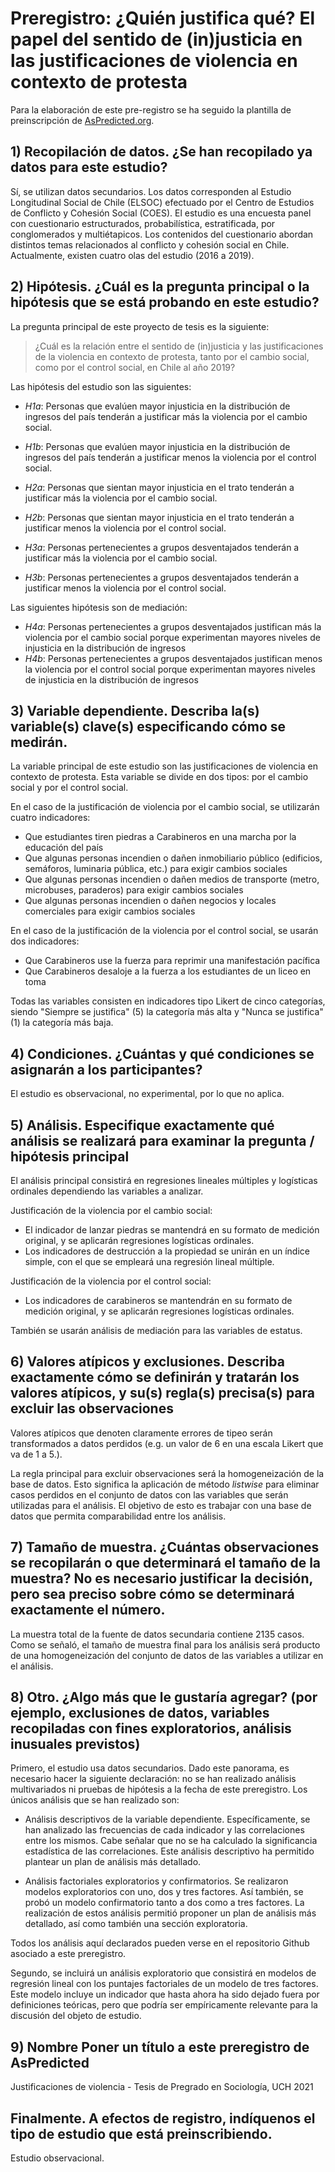# Preregistro: ¿Quién justifica qué? El papel del sentido de (in)justicia en las justificaciones de violencia en contexto de protesta


Para la elaboración de este pre-registro se ha seguido la plantilla de preinscripción de [AsPredicted.org](https://aspredicted.org/).

## **1) Recopilación de datos.** ¿Se han recopilado ya datos para este estudio?
Sí, se utilizan datos secundarios. Los datos corresponden al Estudio Longitudinal Social de Chile (ELSOC) efectuado por el Centro de Estudios de Conflicto y Cohesión Social (COES). El estudio es una encuesta panel con cuestionario estructurados, probabilística, estratificada, por conglomerados y multiétapicos. Los contenidos del cuestionario abordan distintos temas relacionados al conflicto y cohesión social en Chile. Actualmente, existen cuatro olas del estudio (2016 a 2019).

## **2) Hipótesis.** ¿Cuál es la pregunta principal o la hipótesis que se está probando en este estudio?

La pregunta principal de este proyecto de tesis es la siguiente:

> ¿Cuál es la relación entre el sentido de (in)justicia y las justificaciones de la violencia en contexto de protesta, tanto por el cambio social, como por el control social, en Chile al año 2019?


Las hipótesis del estudio son las siguientes:

- *H1a*: Personas que evalúen mayor injusticia en la distribución de ingresos del país tenderán a justificar más la violencia por el cambio social.
- *H1b*: Personas que evalúen mayor injusticia en la distribución de ingresos del país tenderán a justificar menos la violencia por el control social.

- *H2a*: Personas que sientan mayor injusticia en el trato tenderán a justificar más la violencia por el cambio social.
- *H2b*: Personas que sientan mayor injusticia en el trato tenderán a justificar menos la violencia por el control social.

- *H3a*: Personas pertenecientes a grupos desventajados tenderán a justificar más la violencia por el cambio social.
- *H3b*: Personas pertenecientes a grupos desventajados tenderán a justificar menos la violencia por el control social.

Las siguientes hipótesis son de mediación:

- *H4a*: Personas pertenecientes a grupos desventajados justifican más la violencia por el cambio social porque experimentan mayores niveles de injusticia en la distribución de ingresos
- *H4b*: Personas pertenecientes a grupos desventajados justifican menos la violencia por el control social porque experimentan mayores niveles de injusticia en la distribución de ingresos


## **3) Variable dependiente.** Describa la(s) variable(s) clave(s) especificando cómo se medirán.

La variable principal de este estudio son las justificaciones de violencia en contexto de protesta. Esta variable se divide en dos tipos: por el cambio social y por el control social.

En el caso de la justificación de violencia por el cambio social, se utilizarán cuatro indicadores:

- Que estudiantes tiren piedras a Carabineros en una marcha por la educación del país
- Que algunas personas incendien o dañen inmobiliario público (edificios, semáforos, luminaria pública, etc.) para exigir cambios sociales
- Que algunas personas incendien o dañen medios de transporte (metro, microbuses, paraderos) para exigir cambios sociales
- Que algunas personas incendien o dañen negocios y locales comerciales para exigir cambios sociales


En el caso de la justificación de la violencia por el control social, se usarán dos indicadores:

- Que Carabineros use la fuerza para reprimir una manifestación pacífica
- Que Carabineros desaloje a la fuerza a los estudiantes de un liceo en toma

Todas las variables consisten en indicadores tipo Likert de cinco categorías, siendo "Siempre se justifica" (5) la categoría más alta y "Nunca se justifica" (1) la categoría más baja.

## **4) Condiciones.** ¿Cuántas y qué condiciones se asignarán a los participantes?
El estudio es observacional, no experimental, por lo que no aplica.

## **5) Análisis.** Especifique exactamente qué análisis se realizará para examinar la pregunta / hipótesis principal

El análisis principal consistirá en regresiones lineales múltiples y logísticas ordinales dependiendo las variables a analizar.

Justificación de la violencia por el cambio social:
- El indicador de lanzar piedras se mantendrá en su formato de medición original, y se aplicarán regresiones logísticas ordinales.
- Los indicadores de destrucción a la propiedad se unirán en un índice simple, con el que se empleará una regresión lineal múltiple.

Justificación de la violencia por el control social:
- Los indicadores de carabineros se mantendrán en su formato de medición original, y se aplicarán regresiones logísticas ordinales.

También se usarán análisis de mediación para las variables de estatus.

## **6) Valores atípicos y exclusiones.** Describa exactamente cómo se definirán y tratarán los valores atípicos, y su(s) regla(s) precisa(s) para excluir las observaciones

Valores atípicos que denoten claramente errores de tipeo serán transformados a datos perdidos (e.g. un valor de 6 en una escala Likert que va de 1 a 5.).

La regla principal para excluir observaciones será la homogeneización de la base de datos. Esto significa la aplicación de método _listwise_ para eliminar casos perdidos en el conjunto de datos con las variables que serán utilizadas para el análisis. El objetivo de esto es trabajar con una base de datos que permita comparabilidad entre los análisis.

## **7) Tamaño de muestra.** ¿Cuántas observaciones se recopilarán o que determinará el tamaño de la muestra? No es necesario justificar la decisión, pero sea preciso sobre cómo se determinará exactamente el número.

La muestra total de la fuente de datos secundaria contiene 2135 casos. Como se señaló, el tamaño de muestra final para los análisis será producto de una homogeneización del conjunto de datos de las variables a utilizar en el análisis.

## **8) Otro.** ¿Algo más que le gustaría agregar? (por ejemplo, exclusiones de datos, variables recopiladas con fines exploratorios, análisis inusuales previstos)

Primero, el estudio usa datos secundarios. Dado este panorama, es necesario hacer la siguiente declaración: no se han realizado análisis multivariados ni pruebas de hipótesis a la fecha de este preregistro. Los únicos análisis que se han realizado son:

- Análisis descriptivos de la variable dependiente. Específicamente, se han analizado las frecuencias de cada indicador y las correlaciones entre los mismos. Cabe señalar que no se ha calculado la significancia estadística de las correlaciones. Este análisis descriptivo ha permitido plantear un plan de análisis más detallado.

- Análisis factoriales exploratorios y confirmatorios. Se realizaron modelos exploratorios con uno, dos y tres factores. Así también, se probó un modelo confirmatorio tanto a dos como a tres factores. La realización de estos análisis permitió proponer un plan de análisis más detallado, así como también una sección exploratoria.

Todos los análisis aquí declarados pueden verse en el repositorio Github asociado a este preregistro.

Segundo, se incluirá un análisis exploratorio que consistirá en modelos de regresión lineal con los puntajes factoriales de un modelo de tres factores. Este modelo incluye un indicador que hasta ahora ha sido dejado fuera por definiciones teóricas, pero que podría ser empíricamente relevante para la discusión del objeto de estudio.

## **9) Nombre** Poner un título a este preregistro de AsPredicted

Justificaciones de violencia - Tesis de Pregrado en Sociología, UCH 2021

## Finalmente. A efectos de registro, indíquenos el tipo de estudio que está preinscribiendo.

Estudio observacional.
